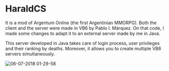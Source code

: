 # HaraldCS

It is a mod of Argentum Online (the first Argentinian MMORPG). Both the client and the server were made in VB6 by Pablo I. Márquez. On that code, I made some changes to adapt it to an external server made by me in Java.

This server developed in Java takes care of login process, user privileges and their ranking by deaths. Moreover, it allows you to create multiple VB6 servers simultaneously.

![06-07-2018 01-29-58](https://user-images.githubusercontent.com/34247356/149661896-876f8760-2971-44be-b5b1-ea29f931cbe3.jpg)

